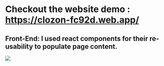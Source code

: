# Checkout the website demo : https://clozon-fc92d.web.app/

## Front-End: I used react components for their re-usability to populate page content. 
![](Front-End.gif)

